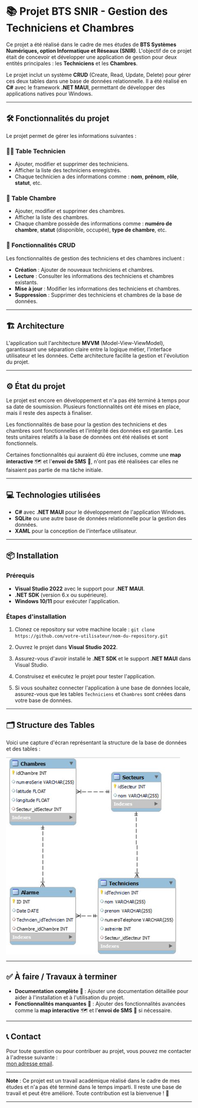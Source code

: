 # 📚 Projet BTS SNIR - Gestion des Techniciens et Chambres

Ce projet a été réalisé dans le cadre de mes études de **BTS Systèmes Numériques, option Informatique et Réseaux (SNIR)**. L'objectif de ce projet était de concevoir et développer une application de gestion pour deux entités principales : les **Techniciens** et les **Chambres**.

Le projet inclut un système **CRUD** (Create, Read, Update, Delete) pour gérer ces deux tables dans une base de données relationnelle. Il a été réalisé en **C#** avec le framework **.NET MAUI**, permettant de développer des applications natives pour Windows.

---

## 🛠️ Fonctionnalités du projet

Le projet permet de gérer les informations suivantes :

### 🧑‍🔧 Table **Technicien**
- Ajouter, modifier et supprimer des techniciens.
- Afficher la liste des techniciens enregistrés.
- Chaque technicien a des informations comme : **nom**, **prénom**, **rôle**, **statut**, etc.

### 🏨 Table **Chambre**
- Ajouter, modifier et supprimer des chambres.
- Afficher la liste des chambres.
- Chaque chambre possède des informations comme : **numéro de chambre**, **statut** (disponible, occupée), **type de chambre**, etc.

### 🔄 Fonctionnalités **CRUD**
Les fonctionnalités de gestion des techniciens et des chambres incluent :
- **Création** : Ajouter de nouveaux techniciens et chambres.
- **Lecture** : Consulter les informations des techniciens et chambres existants.
- **Mise à jour** : Modifier les informations des techniciens et chambres.
- **Suppression** : Supprimer des techniciens et chambres de la base de données.

---

## 🏗️ Architecture

L'application suit l'architecture **MVVM** (Model-View-ViewModel), garantissant une séparation claire entre la logique métier, l'interface utilisateur et les données. Cette architecture facilite la gestion et l'évolution du projet.

---

## ⚙️ État du projet

Le projet est encore en développement et n'a pas été terminé à temps pour sa date de soumission. Plusieurs fonctionnalités ont été mises en place, mais il reste des aspects à finaliser.

Les fonctionnalités de base pour la gestion des techniciens et des chambres sont fonctionnelles et l'intégrité des données est garantie. Les tests unitaires relatifs à la base de données ont été réalisés et sont fonctionnels.

Certaines fonctionnalités qui auraient dû être incluses, comme une **map interactive** 🗺️ et l'**envoi de SMS** 📱, n'ont pas été réalisées car elles ne faisaient pas partie de ma tâche initiale.

---

## 💻 Technologies utilisées

- **C#** avec **.NET MAUI** pour le développement de l'application Windows.
- **SQLite** ou une autre base de données relationnelle pour la gestion des données.
- **XAML** pour la conception de l'interface utilisateur.

---

## 📦 Installation

### Prérequis

- **Visual Studio 2022** avec le support pour **.NET MAUI**.
- **.NET SDK** (version 6.x ou supérieure).
- **Windows 10/11** pour exécuter l'application.

### Étapes d'installation

1. Clonez ce repository sur votre machine locale :
   ``git clone https://github.com/votre-utilisateur/nom-du-repository.git``

2. Ouvrez le projet dans **Visual Studio 2022**.

3. Assurez-vous d'avoir installé le **.NET SDK** et le support **.NET MAUI** dans Visual Studio.

4. Construisez et exécutez le projet pour tester l'application.

5. Si vous souhaitez connecter l'application à une base de données locale, assurez-vous que les tables `Techniciens` et `Chambres` sont créées dans votre base de données.

---

## 🗂️ Structure des Tables

Voici une capture d'écran représentant la structure de la base de données et des tables : 

![Exemple de base de données](schema.png)

---

## ✅ À faire / Travaux à terminer

- **Documentation complète** 📑 : Ajouter une documentation détaillée pour aider à l'installation et à l'utilisation du projet.
- **Fonctionnalités manquantes** 🚧 : Ajouter des fonctionnalités avancées comme la **map interactive** 🗺️ et l'**envoi de SMS** 📱 si nécessaire.

---

## 📞 Contact

Pour toute question ou pour contribuer au projet, vous pouvez me contacter à l'adresse suivante :  
[mon adresse email](mailto:goulois.lukas@gmail.com).

---

**Note** : Ce projet est un travail académique réalisé dans le cadre de mes études et n'a pas été terminé dans le temps imparti. Il reste une base de travail et peut être amélioré. Toute contribution est la bienvenue ! 🎉

---
